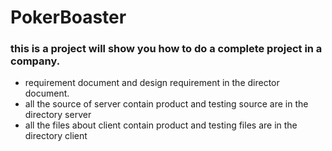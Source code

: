 # PokerBoaster

### this is a project will show you how to do a complete project in a company.

- requirement document and design requirement in the director document.
- all the source of server contain product and testing source are in the directory server
- all the files about client contain product and testing files are in the directory client 
